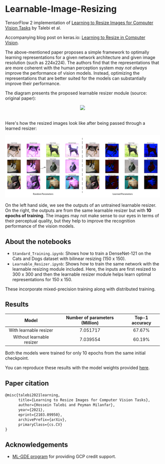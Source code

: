 # Learnable-Image-Resizing
TensorFlow 2 implementation of [Learning to Resize Images for Computer Vision Tasks](https://arxiv.org/abs/2103.09950v1) by Talebi et al.

Accompanying blog post on keras.io: [Learning to Resize in Computer Vision](https://keras.io/examples/vision/learnable_resizer/).

The above-mentioned paper proposes a simple framework to optimally learning representations for a given network architecture and given image resolution (such as 224x224). The authors find that the representations that are more coherent with the human perception system _may not always_ improve the performance of vision models. Instead, optimizing the representations that are better suited for the models can substantially improve their performance. 

The diagram presents the proposed learnable resizer module (source: original paper):

<div align="center">
<img src="https://i.ibb.co/gJYtSs0/image.png" width="750"></img>
</div>
<br>

Here's how the resized images look like after being passed through a learned resizer:

<div align="center">

![](figures/visualization.png)

</div>

On the left hand side, we see the outputs of an untrained learnable resizer. On the right, the outputs are from the same learnable resizer but with **10 epochs of training**. The images may not make sense to our eyes in terms of their perceptual quality, but they help to improve the recognition performance of the vision models.

## About the notebooks
* `Standard_Training.ipynb`: Shows how to train a DenseNet-121 on the Cats and Dogs dataset with bilinear resizing (150 x 150).
* `Learnable_Resizer.ipynb`: Shows how to train the same network with the learnable resizing module included. Here, the inputs are first resized to 300 x 300 and then the learnable resizer module helps learn optimal representations for 150 x 150. 

These incorporate mixed-precision training along with distributed training. 

## Results
|           Model           	| Number of  parameters (Million) 	| Top-1 accuracy 	|
|:-------------------------:	|:-------------------------------:	|:--------------:	|
|   With learnable resizer  	|             7.051717            	|      67.67%     	|
| Without learnable resizer 	|             7.039554            	|      60.19%      	|

Both the models were trained for only 10 epochs from the same initial checkpoint.

You can reproduce these results with the model weights provided [here](https://github.com/sayakpaul/Learnable-Image-Resizing/releases/tag/v1.0.0).

## Paper citation

```
@misc{talebi2021learning,
      title={Learning to Resize Images for Computer Vision Tasks}, 
      author={Hossein Talebi and Peyman Milanfar},
      year={2021},
      eprint={2103.09950},
      archivePrefix={arXiv},
      primaryClass={cs.CV}
}
```

## Acknowledgements
* [ML-GDE program](https://developers.google.com/programs/experts/) for providing GCP credit support. 
